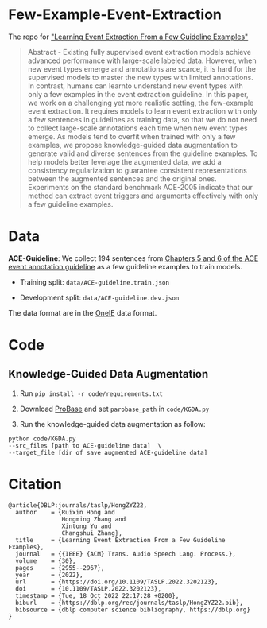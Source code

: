 # Few-Example-Event-Extraction
The repo for ["Learning Event Extraction From a Few Guideline Examples"](https://ieeexplore.ieee.org/document/9868134)

> Abstract - Existing fully supervised event extraction models achieve advanced performance with large-scale labeled data. However, when new event types emerge and annotations are scarce, it is hard for the supervised models to master the new types with limited annotations. In contrast, humans can learnto understand new event types with only a few examples in the event extraction guideline. In this paper, we work on a challenging yet more realistic setting, the few-example event extraction. It requires models to learn event extraction with only a few sentences in guidelines as training data, so that we do not need to collect large-scale annotations each time when new event types emerge. As models tend to overfit when trained with only a few examples, we propose knowledge-guided data augmentation to generate valid and diverse sentences from the guideline examples. To help models better leverage the augmented data, we add a consistency regularization to guarantee consistent representations between the augmented sentences and the original ones. Experiments on the standard benchmark ACE-2005 indicate that our method can extract event triggers and arguments effectively with only a few guideline examples. 

# Data

**ACE-Guideline**: We collect 194 sentences from [Chapters 5 and 6 of the ACE event annotation guideline](https://www.ldc.upenn.edu/sites/www.ldc.upenn.edu/files/english-events-guidelines-v5.4.3.pdf) as a few guideline examples to train models.

- Training split: `data/ACE-guideline.train.json`

- Development split: `data/ACE-guideline.dev.json`


The data format are in the [OneIE](https://github.com/vinitrinh/event-extraction-oneie) data format.

# Code

## Knowledge-Guided Data Augmentation

1. Run ```pip install -r code/requirements.txt```

2. Download [ProBase](https://www.microsoft.com/en-us/research/project/probase/) and set ```parobase_path``` in ```code/KGDA.py```

3. Run the knowledge-guided data augmentation as follow:

```
python code/KGDA.py
--src_files [path to ACE-guideline data]  \
--target_file [dir of save augmented ACE-guideline data] 
```

# Citation
```
@article{DBLP:journals/taslp/HongZYZ22,
  author    = {Ruixin Hong and
               Hongming Zhang and
               Xintong Yu and
               Changshui Zhang},
  title     = {Learning Event Extraction From a Few Guideline Examples},
  journal   = {{IEEE} {ACM} Trans. Audio Speech Lang. Process.},
  volume    = {30},
  pages     = {2955--2967},
  year      = {2022},
  url       = {https://doi.org/10.1109/TASLP.2022.3202123},
  doi       = {10.1109/TASLP.2022.3202123},
  timestamp = {Tue, 18 Oct 2022 22:17:28 +0200},
  biburl    = {https://dblp.org/rec/journals/taslp/HongZYZ22.bib},
  bibsource = {dblp computer science bibliography, https://dblp.org}
}
```